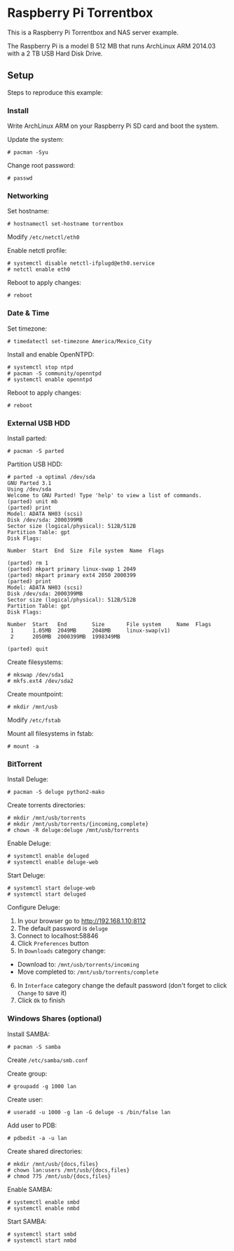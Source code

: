 Raspberry Pi Torrentbox
=======================

This is a Raspberry Pi Torrentbox and NAS server example.

The Raspberry Pi is a model B 512 MB that runs ArchLinux ARM
2014.03 with a 2 TB USB Hard Disk Drive.

Setup
-----

Steps to reproduce this example:

### Install 

Write ArchLinux ARM on your Raspberry Pi SD card and boot the system.

Update the system:

    # pacman -Syu

Change root password:

    # passwd

### Networking

Set hostname: 

    # hostnamectl set-hostname torrentbox

Modify `/etc/netctl/eth0`

Enable netctl profile:

    # systemctl disable netctl-ifplugd@eth0.service
    # netctl enable eth0

Reboot to apply changes:
    
    # reboot

### Date & Time

Set timezone:

    # timedatectl set-timezone America/Mexico_City

Install and enable OpenNTPD:

    # systemctl stop ntpd
    # pacman -S community/openntpd
    # systemctl enable openntpd

Reboot to apply changes:

    # reboot

### External USB HDD

Install parted:

    # pacman -S parted

Partition USB HDD:

```
# parted -a optimal /dev/sda
GNU Parted 3.1
Using /dev/sda
Welcome to GNU Parted! Type 'help' to view a list of commands.
(parted) unit mb
(parted) print                                                            
Model: ADATA NH03 (scsi)
Disk /dev/sda: 2000399MB
Sector size (logical/physical): 512B/512B
Partition Table: gpt
Disk Flags: 

Number  Start  End  Size  File system  Name  Flags

(parted) rm 1
(parted) mkpart primary linux-swap 1 2049
(parted) mkpart primary ext4 2050 2000399
(parted) print                                                            
Model: ADATA NH03 (scsi)
Disk /dev/sda: 2000399MB
Sector size (logical/physical): 512B/512B
Partition Table: gpt
Disk Flags: 

Number  Start   End        Size       File system     Name  Flags
 1      1.05MB  2049MB     2048MB     linux-swap(v1)
 2      2050MB  2000399MB  1998349MB

(parted) quit
```

Create filesystems:

    # mkswap /dev/sda1 
    # mkfs.ext4 /dev/sda2

Create mountpoint:

    # mkdir /mnt/usb

Modify `/etc/fstab`

Mount all filesystems in fstab:

    # mount -a

### BitTorrent

Install Deluge:

    # pacman -S deluge python2-mako

Create torrents directories:

    # mkdir /mnt/usb/torrents
    # mkdir /mnt/usb/torrents/{incoming,complete}
    # chown -R deluge:deluge /mnt/usb/torrents

Enable Deluge:

    # systemctl enable deluged
    # systemctl enable deluge-web

Start Deluge:

    # systemctl start deluge-web
    # systemctl start deluged

Configure Deluge:

1. In your browser go to http://192.168.1.10:8112
2. The default password is `deluge`
3. Connect to localhost:58846
4. Click `Preferences` button
5. In `Downloads` category change:
  * Download to: `/mnt/usb/torrents/incoming`
  * Move completed to: `/mnt/usb/torrents/complete`
6. In `Interface` category change the default password (don't forget to
   click `Change` to save it)
7. Click `Ok` to finish

### Windows Shares (optional)

Install SAMBA:

    # pacman -S samba

Create `/etc/samba/smb.conf`

Create group:

    # groupadd -g 1000 lan

Create user:

    # useradd -u 1000 -g lan -G deluge -s /bin/false lan

Add user to PDB:

    # pdbedit -a -u lan

Create shared directories:

    # mkdir /mnt/usb/{docs,files}
    # chown lan:users /mnt/usb/{docs,files}
    # chmod 775 /mnt/usb/{docs,files}

Enable SAMBA:

    # systemctl enable smbd
    # systemctl enable nmbd

Start SAMBA:

    # systemctl start smbd
    # systemctl start nmbd
